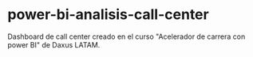 # power-bi-analisis-call-center
Dashboard de call center creado en el curso "Acelerador de carrera con power BI" de Daxus LATAM.
